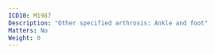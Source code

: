 ```yaml
---
ICD10: M1987
Description: "Other specified arthrosis: Ankle and foot"
Matters: No
Weight: 0
---
```

